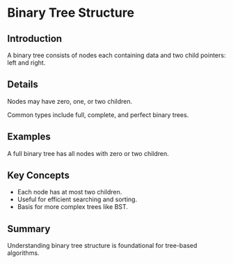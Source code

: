 # Binary Tree Structure

## Introduction
A binary tree consists of nodes each containing data and two child pointers: left and right.

## Details
Nodes may have zero, one, or two children. 

Common types include full, complete, and perfect binary trees.

## Examples
A full binary tree has all nodes with zero or two children.

## Key Concepts
- Each node has at most two children.  
- Useful for efficient searching and sorting.  
- Basis for more complex trees like BST.

## Summary
Understanding binary tree structure is foundational for tree-based algorithms.

